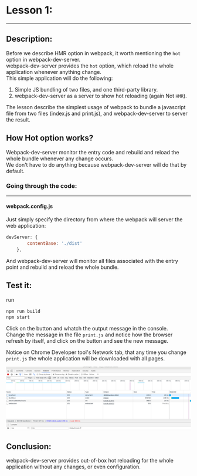 # Lesson 1:
---

## Description: 
Before we describe HMR option in webpack, it worth mentioning the `hot` option in webpack-dev-server.  
webpack-dev-server provides the `hot` option, which reload the whole application whenever anything change.  
This simple application will do the following:  

1. Simple JS bundling of two files, and one third-party library.
2. webpack-dev-server as a server to show hot reloading (again Not `HMR`).


The lesson describe the simplest usage of webpack to bundle a javascript file from two files (index.js and print.js), and webpack-dev-server to server the result.

## How Hot option works?
Webpack-dev-server monitor the entry code and rebuild and reload the whole bundle whenever any change occurs.  
We don't have to do anything because  webpack-dev-server will do that by default.

### Going through the code:
***

#### webpack.config.js
Just simply specify the directory from where the webpack will server the web application:

```javascript
devServer: {
        contentBase: './dist'
    },
```
And webpack-dev-server will monitor all files associated with the entry point and rebuild and reload the whole bundle.

## Test it:
run 
```bash
npm run build
npm start
```

Click on the button and whatch the output message in the console.  
Change the message in the file `print.js` and notice how the browser refresh by itself, and click on the button and see the new message.  

Notice on Chrome Developer tool's Network tab, that any time you change `print.js` the whole application will be downloaded with all pages.  

![webpack-dev-server](images/webpack-dev-server.png)

## Conclusion:

webpack-dev-server provides out-of-box hot reloading for the whole application without any changes, or even configuration.